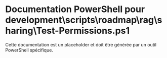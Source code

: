 # Documentation PowerShell pour development\scripts\roadmap\rag\sharing\Test-Permissions.ps1

Cette documentation est un placeholder et doit être générée par un outil PowerShell spécifique.
